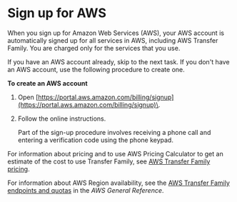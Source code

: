 # Sign up for AWS<a name="requirements-aws-signup"></a>

When you sign up for Amazon Web Services \(AWS\), your AWS account is automatically signed up for all services in AWS, including AWS Transfer Family\. You are charged only for the services that you use\.

If you have an AWS account already, skip to the next task\. If you don't have an AWS account, use the following procedure to create one\.

**To create an AWS account**

1. Open [https://portal.aws.amazon.com/billing/signup](https://portal.aws.amazon.com/billing/signup)\.

1. Follow the online instructions\.

   Part of the sign\-up procedure involves receiving a phone call and entering a verification code using the phone keypad\.

For information about pricing and to use AWS Pricing Calculator to get an estimate of the cost to use Transfer Family, see [AWS Transfer Family pricing](http://aws.amazon.com/sftp/pricing/)\.

For information about AWS Region availability, see the [AWS Transfer Family endpoints and quotas](https://docs.aws.amazon.com/general/latest/gr/transfer-service.html) in the *AWS General Reference*\.
